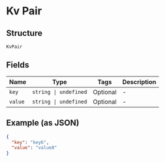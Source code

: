 
# Kv Pair

## Structure

`KvPair`

## Fields

| Name | Type | Tags | Description |
|  --- | --- | --- | --- |
| `key` | `string \| undefined` | Optional | - |
| `value` | `string \| undefined` | Optional | - |

## Example (as JSON)

```json
{
  "key": "key6",
  "value": "value8"
}
```

